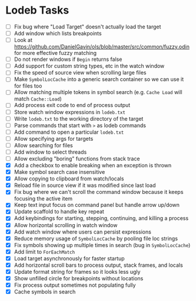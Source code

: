 # Lodeb Tasks

- [ ] Fix bug where "Load Target" doesn't actually load the target
- [ ] Add window which lists breakpoints
- [ ] Look at https://github.com/DanielGavin/ols/blob/master/src/common/fuzzy.odin for more effective fuzzy matching
- [ ] Do not render windows if `Begin` returns false
- [ ] Add support for custom string types, etc in the watch window
- [ ] Fix the speed of source view when scrolling large files
- [ ] Make `SymbolLocCache` into a generic search container so we can use it for files too
- [ ] Allow matching multiple tokens in symbol search (e.g. `Cache Load` will match `Cache::Load`)
- [ ] Add process exit code to end of process output
- [ ] Store watch window expressions in `lodeb.txt`
- [ ] Write `lodeb.txt` to the working directory of the target
- [ ] Parse commands that start with `>` as lodeb commands
- [ ] Add command to open a particular `lodeb.txt`
- [ ] Allow specifying args for targets
- [ ] Allow searching for files
- [ ] Add window to select threads
- [ ] Allow excluding "boring" functions from stack trace
- [x] Add a checkbox to enable breaking when an exception is thrown
- [x] Make symbol search case insensitive
- [x] Allow copying to clipboard from watch/locals
- [x] Reload file in source view if it was modified since last load
- [x] Fix bug where we can't scroll the command window because it keeps focusing the active item
- [x] Keep text input focus on command panel but handle arrow up/down
- [x] Update scaffold to handle key repeat
- [x] Add keybindings for starting, stepping, continuing, and killing a process
- [x] Allow horizontal scrolling in watch window
- [x] Add watch window where users can persist expressions
- [x] Reduce memory usage of `SymbolLocCache` by pooling file loc strings
- [x] Fix symbols showing up multiple times in search (bug in `SymbolLocCache`)
- [x] Add limit to `ForEachMatch`
- [x] Load target asynchronously for faster startup
- [x] Add horizontal scroll bars to process output, stack frames, and locals
- [x] Update format string for frames so it looks less ugly
- [x] Show unfilled circle for breakpoints without locations
- [x] Fix process output sometimes not populating fully
- [x] Cache symbols in search
